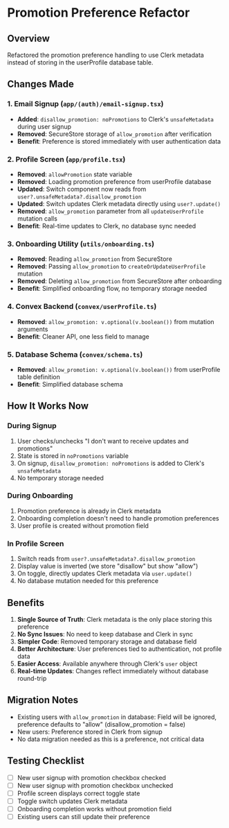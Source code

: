 # Promotion Preference Refactor

## Overview
Refactored the promotion preference handling to use Clerk metadata instead of storing in the userProfile database table.

## Changes Made

### 1. Email Signup (`app/(auth)/email-signup.tsx`)
- **Added**: `disallow_promotion: noPromotions` to Clerk's `unsafeMetadata` during user signup
- **Removed**: SecureStore storage of `allow_promotion` after verification
- **Benefit**: Preference is stored immediately with user authentication data

### 2. Profile Screen (`app/profile.tsx`)
- **Removed**: `allowPromotion` state variable
- **Removed**: Loading promotion preference from userProfile database
- **Updated**: Switch component now reads from `user?.unsafeMetadata?.disallow_promotion`
- **Updated**: Switch updates Clerk metadata directly using `user?.update()`
- **Removed**: `allow_promotion` parameter from all `updateUserProfile` mutation calls
- **Benefit**: Real-time updates to Clerk, no database sync needed

### 3. Onboarding Utility (`utils/onboarding.ts`)
- **Removed**: Reading `allow_promotion` from SecureStore
- **Removed**: Passing `allow_promotion` to `createOrUpdateUserProfile` mutation
- **Removed**: Deleting `allow_promotion` from SecureStore after onboarding
- **Benefit**: Simplified onboarding flow, no temporary storage needed

### 4. Convex Backend (`convex/userProfile.ts`)
- **Removed**: `allow_promotion: v.optional(v.boolean())` from mutation arguments
- **Benefit**: Cleaner API, one less field to manage

### 5. Database Schema (`convex/schema.ts`)
- **Removed**: `allow_promotion: v.optional(v.boolean())` from userProfile table definition
- **Benefit**: Simplified database schema

## How It Works Now

### During Signup
1. User checks/unchecks "I don't want to receive updates and promotions"
2. State is stored in `noPromotions` variable
3. On signup, `disallow_promotion: noPromotions` is added to Clerk's `unsafeMetadata`
4. No temporary storage needed

### During Onboarding
1. Promotion preference is already in Clerk metadata
2. Onboarding completion doesn't need to handle promotion preferences
3. User profile is created without promotion field

### In Profile Screen
1. Switch reads from `user?.unsafeMetadata?.disallow_promotion`
2. Display value is inverted (we store "disallow" but show "allow")
3. On toggle, directly updates Clerk metadata via `user.update()`
4. No database mutation needed for this preference

## Benefits

1. **Single Source of Truth**: Clerk metadata is the only place storing this preference
2. **No Sync Issues**: No need to keep database and Clerk in sync
3. **Simpler Code**: Removed temporary storage and database field
4. **Better Architecture**: User preferences tied to authentication, not profile data
5. **Easier Access**: Available anywhere through Clerk's `user` object
6. **Real-time Updates**: Changes reflect immediately without database round-trip

## Migration Notes

- Existing users with `allow_promotion` in database: Field will be ignored, preference defaults to "allow" (disallow_promotion = false)
- New users: Preference stored in Clerk from signup
- No data migration needed as this is a preference, not critical data

## Testing Checklist

- [ ] New user signup with promotion checkbox checked
- [ ] New user signup with promotion checkbox unchecked
- [ ] Profile screen displays correct toggle state
- [ ] Toggle switch updates Clerk metadata
- [ ] Onboarding completion works without promotion field
- [ ] Existing users can still update their preference

